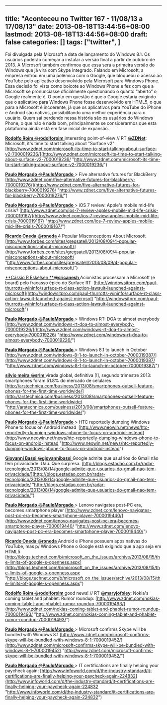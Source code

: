 
---
title: "Aconteceu no Twitter 167 - 11/08/13 a 17/08/13"
date: 2013-08-18T13:44:56+08:00
lastmod: 2013-08-18T13:44:56+08:00
draft: false
categories: []
tags: ["twitter", ]
---


Foi divulgada pela Microsoft a data de lançamento do Windows 8.1. Os usuários poderão começar a instalar a versão final a partir de outubro de 2013. A Microsoft também confirmou que essa será a primeira versão do Windows que já vira com Skype integrado. Falando em Microsoft, a empresa entrou em uma polêmica com o Google, que bloqueou o acesso ao YouTube pelo aplicativo desenvolvido pela Microsoft para Windows Phone. Essa decisão foi vista como boicote ao Windows Phone e fez com que a Microsoft se pronunciasse oficialmente questionando o quanto “aberto” o Google realmente é. O ponto em questão é que o Google estaria exigindo que o aplicativo para Windows Phone fosse desenvolvido em HTML5, o que para a Microsoft é incoerente, já que os aplicativos para YouTube do iPhone e Android são nativos, possibilitando uma melhor experiência para o usuário. Quem sai perdendo nessa história são os usuários do Windows Phone, o que não é nada bom, principalmente se considerarmos que esta plataforma ainda está em fase inicial de expansão.

[**Rodolfo Roim** ‏<s>@</s>**rodolforoim** ](https://twitter.com/rodolforoim) interesting point-of-view // RT [<s>@</s>**ZDNet**](https://twitter.com/ZDNet): Microsoft, it's time to start talking about "Surface v2" [http://www.zdnet.com/microsoft-its-time-to-start-talking-about-surface-v2-7000019236/](http://www.zdnet.com/microsoft-its-time-to-start-talking-about-surface-v2-7000019236/ "http://www.zdnet.com/microsoft-its-time-to-start-talking-about-surface-v2-7000019236/")   

[**Paulo Morgado** ‏<s>@</s>**PauloMorgado** ](https://twitter.com/PauloMorgado) > Five alternative futures for BlackBerry  [http://www.zdnet.com/five-alternative-futures-for-blackberry-7000019276/](http://www.zdnet.com/five-alternative-futures-for-blackberry-7000019276/ "http://www.zdnet.com/five-alternative-futures-for-blackberry-7000019276/")   

[**Paulo Morgado** ‏<s>@</s>**PauloMorgado** ](https://twitter.com/PauloMorgado) > iOS 7 review: Apple's mobile mid-life crisis? [http://www.zdnet.com/ios-7-review-apples-mobile-mid-life-crisis-7000019167/](http://www.zdnet.com/ios-7-review-apples-mobile-mid-life-crisis-7000019167/ "http://www.zdnet.com/ios-7-review-apples-mobile-mid-life-crisis-7000019167/")   

[**Ricardo Oneda** ‏<s>@</s>**roneda** ](https://twitter.com/roneda) 4 Popular Misconceptions About Microsoft  [http://www.forbes.com/sites/gregsatell/2013/08/09/4-popular-misconceptions-about-microsoft/](http://www.forbes.com/sites/gregsatell/2013/08/09/4-popular-misconceptions-about-microsoft/ "http://www.forbes.com/sites/gregsatell/2013/08/09/4-popular-misconceptions-about-microsoft/")   

[**Cássio R Eskelsen **‏<s>@</s>**sricanesh** ](https://twitter.com/sricanesh) Acionistas processam a Microsoft (e board) pelo fracasso épico do Surface RT  [http://windowsitpro.com/paul-thurrotts-wininfo/surface-rt-class-action-lawsuit-launched-against-microsoft](http://windowsitpro.com/paul-thurrotts-wininfo/surface-rt-class-action-lawsuit-launched-against-microsoft "http://windowsitpro.com/paul-thurrotts-wininfo/surface-rt-class-action-lawsuit-launched-against-microsoft")   

[**Paulo Morgado** ‏<s>@</s>**PauloMorgado** ](https://twitter.com/PauloMorgado) > Windows RT: DOA to almost everybody [http://www.zdnet.com/windows-rt-doa-to-almost-everybody-7000019226/](http://www.zdnet.com/windows-rt-doa-to-almost-everybody-7000019226/ "http://www.zdnet.com/windows-rt-doa-to-almost-everybody-7000019226/")   

[**Paulo Morgado** ‏<s>@</s>**PauloMorgado** ](https://twitter.com/PauloMorgado) > Windows 8.1 to launch in October [http://www.zdnet.com/windows-8-1-to-launch-in-october-7000019387/](http://www.zdnet.com/windows-8-1-to-launch-in-october-7000019387/ "http://www.zdnet.com/windows-8-1-to-launch-in-october-7000019387/")   

[**silvio meira** ‏<s>@</s>**srlm** ](https://twitter.com/srlm) virada global, definitiva [!], segundo trimestre 2013: smartphones foram 51.8% do mercado de celulares  [http://arstechnica.com/business/2013/08/smartphones-outsell-feature-phones-for-the-first-time-worldwide/](http://arstechnica.com/business/2013/08/smartphones-outsell-feature-phones-for-the-first-time-worldwide/ "http://arstechnica.com/business/2013/08/smartphones-outsell-feature-phones-for-the-first-time-worldwide/")   

[**Paulo Morgado** ‏<s>@</s>**PauloMorgado** ](https://twitter.com/PauloMorgado) > HTC reportedly dumping Windows Phone to focus on Android instead  [http://www.neowin.net/news/htc-reportedly-dumping-windows-phone-to-focus-on-android-instead](http://www.neowin.net/news/htc-reportedly-dumping-windows-phone-to-focus-on-android-instead "http://www.neowin.net/news/htc-reportedly-dumping-windows-phone-to-focus-on-android-instead")   

[**Giovanni Bassi** ‏<s>@</s>**giovannibassi** ](https://twitter.com/giovannibassi) Google admite que usuários do Gmail não têm privacidade. Uau. Que surpresa. [http://blogs.estadao.com.br/radar-tecnologico/2013/08/14/google-admite-que-usuarios-do-gmail-nao-tem-privacidade/](http://blogs.estadao.com.br/radar-tecnologico/2013/08/14/google-admite-que-usuarios-do-gmail-nao-tem-privacidade/ "http://blogs.estadao.com.br/radar-tecnologico/2013/08/14/google-admite-que-usuarios-do-gmail-nao-tem-privacidade/")   

[**Paulo Morgado** ‏<s>@</s>**PauloMorgado** ](https://twitter.com/PauloMorgado) > Lenovo navigates post-PC era, becomes smartphone player [http://www.zdnet.com/lenovo-navigates-post-pc-era-becomes-smartphone-player-7000019440/](http://www.zdnet.com/lenovo-navigates-post-pc-era-becomes-smartphone-player-7000019440/ "http://www.zdnet.com/lenovo-navigates-post-pc-era-becomes-smartphone-player-7000019440/")   

[**Ricardo Oneda** ‏<s>@</s>**roneda** ](https://twitter.com/roneda) Android e iPhone possuem apps nativas do YouTube, mas p/ Windows Phone o Google está exigindo que a app seja em HTML5  [http://blogs.technet.com/b/microsoft_on_the_issues/archive/2013/08/15/the-limits-of-google-s-openness.aspx](http://blogs.technet.com/b/microsoft_on_the_issues/archive/2013/08/15/the-limits-of-google-s-openness.aspx "http://blogs.technet.com/b/microsoft_on_the_issues/archive/2013/08/15/the-limits-of-google-s-openness.aspx")   

[**Rodolfo Roim** ‏<s>@</s>**rodolforoim** ](https://twitter.com/rodolforoim) good news! // RT [<s>@</s>**maryjofoley**](https://twitter.com/maryjofoley): Nokia's coming tablet and phablet: Rumor roundup: [http://www.zdnet.com/nokias-coming-tablet-and-phablet-rumor-roundup-7000019493/](http://www.zdnet.com/nokias-coming-tablet-and-phablet-rumor-roundup-7000019493/ "http://www.zdnet.com/nokias-coming-tablet-and-phablet-rumor-roundup-7000019493/")   

[**Paulo Morgado** ‏<s>@</s>**PauloMorgado** ](https://twitter.com/PauloMorgado) > Microsoft confirms Skype will be bundled with Windows 8.1 [http://www.zdnet.com/microsoft-confirms-skype-will-be-bundled-with-windows-8-1-7000019452/](http://www.zdnet.com/microsoft-confirms-skype-will-be-bundled-with-windows-8-1-7000019452/ "http://www.zdnet.com/microsoft-confirms-skype-will-be-bundled-with-windows-8-1-7000019452/")   

[**Paulo Morgado** ‏<s>@</s>**PauloMorgado** ](https://twitter.com/PauloMorgado) > IT certifications are finally helping your paycheck again: [http://www.infoworld.com/d/the-industry-standard/it-certifications-are-finally-helping-your-paycheck-again-224832](http://www.infoworld.com/d/the-industry-standard/it-certifications-are-finally-helping-your-paycheck-again-224832 "http://www.infoworld.com/d/the-industry-standard/it-certifications-are-finally-helping-your-paycheck-again-224832")


